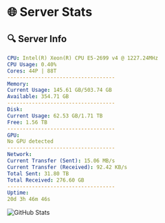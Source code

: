 # 🌐 Server Stats
## 🔍 Server Info
```yaml
CPU: Intel(R) Xeon(R) CPU E5-2699 v4 @ 1227.24MHz
CPU Usage: 0.40%
Cores: 44P | 88T
-----------------------------------
Memory:
Current Usage: 145.61 GB/503.74 GB
Available: 354.71 GB
-----------------------------------
Disk:
Current Usage: 62.53 GB/1.71 TB
Free: 1.56 TB
-----------------------------------
GPU:
No GPU detected
-----------------------------------
Network:
Current Transfer (Sent): 15.06 MB/s
Current Transfer (Received): 92.42 KB/s
Total Sent: 31.80 TB
Total Received: 276.60 GB
-----------------------------------
Uptime:
20d 3h 46m 46s
```
![GitHub Stats](https://img.shields.io/badge/Updated-2025-03-28_01:09:35-blue)